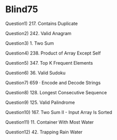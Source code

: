 # Blind75
Question1) 217. Contains Duplicate

Question2) 242. Valid Anagram

Question3) 1. Two Sum

Question4) 238. Product of Array Except Self

Question5) 347. Top K Frequent Elements

Question6) 36. Valid Sudoku

Question7) 659 · Encode and Decode Strings

Question8) 128. Longest Consecutive Sequence

Question9) 125. Valid Palindrome

Question10) 167. Two Sum II - Input Array Is Sorted

Question11) 11. Container With Most Water

Question12) 42. Trapping Rain Water
